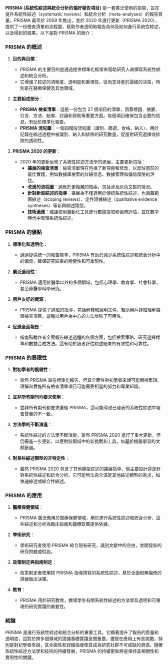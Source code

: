 
**PRISMA (系統性綜述與統合分析的偏好報告項目)** 是一套廣泛使用的指南，旨在提升系統性綜述（systematic reviews）和統合分析（meta-analyses）的報告質量。PRISMA 最早於 2009 年推出，並於 2020 年進行更新（PRISMA 2020），提供了一份檢查清單和流程圖，幫助作者透明地報告為何及如何進行系統性綜述，以及得到的結果。以下是對 PRISMA 的簡介：

### PRISMA 的概述

1. **目的與目標**：
   - PRISMA 的主要目的是通過提供標準化框架來幫助研究人員撰寫系統性綜述和統合分析。
   - 它增強了綜述的清晰度、透明度和重現性，從而支持基於證據的決策，特別是在醫療保健及其他領域。

2. **主要組成部分**：
   - **PRISMA 檢查清單**：這是一份包含 27 個項目的清單，涵蓋標題、摘要、引言、方法、結果、討論和資助等重要方面。每個項目確保包含必要的信息，有助於標準化報告。
   - **PRISMA 流程圖**：一個四階段流程圖（識別、篩選、合格、納入），用於記錄在綜述過程中被識別、納入和排除的研究數量，促進對研究選擇或排除的透明性。

3. **PRISMA 2020 的更新**：
   - 2020 年的更新反映了系統性綜述方法學的進展，主要更新包括：
     - **擴展的檢查清單**：檢查清單現在包括了新項目和修改，以反映當前的最佳實踐，例如數據庫檢索的詳細信息、數據管理和偏倚風險的評估。
     - **改進的流程圖**：適應於更複雜的檢索，包括涉及灰色文獻的情況。
     - **針對新型綜述的指導**：擴展為不僅適用於傳統系統性綜述，也涵蓋範圍綜述（scoping reviews）、定性證據綜述（qualitative evidence syntheses）等新興綜述類型。
     - **技術適應**：建議使用自動化工具進行數據提取和偏倚評估，並在數字時代中管理系統性綜述。

### PRISMA 的優點

1. **標準化和透明化**：
   - 通過提供統一的報告標準，PRISMA 有助於減少系統性綜述和統合分析中的偏倚，確保研究結果的穩健性和可重現性。

2. **廣泛適用性**：
   - PRISMA 適用於醫學以外的多個領域，包括心理學、教育學、社會科學，甚至非醫學科學研究。

3. **用戶友好的資源**：
   - PRISMA 提供了詳細的指導，包括解釋和說明文件，幫助用戶詳細理解每個檢查項目。這種以用戶為中心的方法增強了可用性。

4. **促進全面報告**：
   - 指南鼓勵作者全面報告綜述過程的各個方面，包括檢索策略、研究選擇標準和數據合成方法。這有助於讀者評估綜述結果的有效性和可靠性。

### PRISMA 的局限性

1. **對初學者的複雜性**：
   - 雖然 PRISMA 旨在標準化報告，但其全面性對初學者來說可能顯得繁瑣。理解和實施所有檢查清單項目可能需要相當的努力和專業知識。

2. **並非所有期刊均要求使用**：
   - 並非所有期刊都要求遵循 PRISMA，這可能導致已發表的系統性綜述中報告質量的不一致。

3. **方法學的不斷演進**：
   - 系統性綜述的方法學不斷演變，雖然 PRISMA 2020 進行了重大更新，但仍需進一步更新，以應對該領域中的新挑戰和工具，如基於機器學習的文獻篩選。

4. **對某些綜述類型的非特定性**：
   - 雖然 PRISMA 2020 包含了其他類型綜述的擴展指導，但主要設計還是針對系統性綜述和統合分析。它可能無法完全滿足其他綜述類型的需求，如快速綜述或綜合性綜述。

### PRISMA 的應用

1. **醫療保健領域**：
   - PRISMA 廣泛應用於醫療保健領域，用於進行系統性綜述和統合分析，這些綜述和分析為臨床指南和醫療政策提供依據。

2. **學術研究**：
   - 學術研究者使用 PRISMA 綜合現有研究，識別文獻中的空白，並開發新的研究問題或假設。

3. **政策制定與指南制定**：
   - 政策制定者使用按 PRISMA 指導撰寫的系統性綜述，基於全面和無偏倚的證據做出決策。

4. **教育**：
   - PRISMA 用於研究教育，教導學生有關系統性綜述的方法學及透明和可重現的研究實踐的重要性。

### 結論

PRISMA 是進行系統性綜述和統合分析的重要工具。它顯著提升了報告的質量和透明度，這對於跨多個領域的證據基礎實踐至關重要。儘管在應用上有些挑戰，特別是對初學者來說，其全面性和詳細指導使其成為研究社群不可或缺的資源。隨著系統性綜述方法學和技術的持續發展，PRISMA 的持續更新將是保持其相關性和實用性的關鍵。

